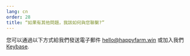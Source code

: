 ```yaml
---
lang: cn
order: 28
title: “如果有其他問題，我該如何與您聯繫?”
---
```


您可以通過以下方式給我們發送電子郵件 [hello@happyfarm.win](mailto:hello@happyfarm.win) 或加入我們 [Keybase](https://keybase.io/team/chia_network.public).
